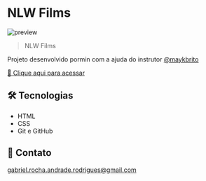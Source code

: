 # NLW Films

![preview](./github/preview.png)

> NLW Films

Projeto desenvolvido pormin com a ajuda do instrutor [@maykbrito](https://github.com/maykbrito/maykbrito)

[🔗 Clique aqui para acessar](https://GabrielRARodrigues.github.io/NLW-films)

## 🛠 Tecnologias

- HTML
- CSS
- Git e GitHub

## 💛 Contato

gabriel.rocha.andrade.rodrigues@gmail.com

